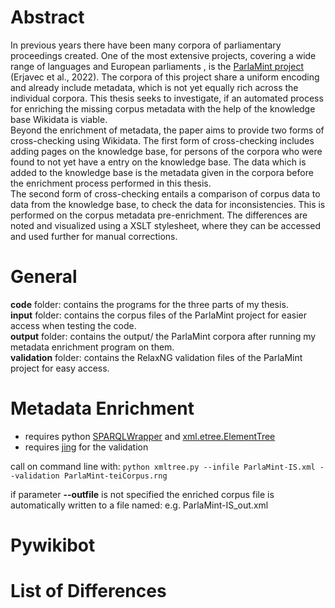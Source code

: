 # Abstract

In previous years there have been many corpora of parliamentary proceedings created. One of the most extensive projects, covering a wide range of languages and European parliaments , is the [ParlaMint project](https://github.com/clarin-eric/ParlaMint)  (Erjavec et al., 2022). The corpora of this project share a uniform encoding and already include metadata, which is not yet equally rich across the individual corpora.
This thesis seeks to investigate, if an automated process for enriching the missing corpus metadata with the help of the knowledge base Wikidata is viable. <br/>
Beyond the enrichment of metadata, the paper aims to provide two forms of cross-checking using Wikidata. 
The first form of cross-checking includes adding pages on the knowledge base, for persons of the corpora who were found to not yet have a entry on the knowledge base. The data which is added to the knowledge base is the metadata given in the corpora before the enrichment process performed in this thesis. <br/>
The second form of cross-checking entails a comparison of corpus data to data from the knowledge base, to check the data for inconsistencies. This is performed on the corpus metadata pre-enrichment. The differences are noted and visualized using a XSLT stylesheet, where they can be accessed and used further for manual corrections.

# General
**code** folder: contains the programs for the three parts of my thesis.  <br />
**input** folder: contains the corpus files of the ParlaMint project for easier access when testing the code.  <br />
**output** folder: contains the output/ the ParlaMint corpora after running my metadata enrichment program on them.  <br />
**validation** folder: contains the RelaxNG validation files of the ParlaMint project for easy access.

# Metadata Enrichment
- requires python [SPARQLWrapper](https://github.com/RDFLib/sparqlwrapper) and [xml.etree.ElementTree](https://docs.python.org/3/library/xml.etree.elementtree.html) <br/>
- requires [jing](https://relaxng.org/jclark/jing.html) for the validation <br/>

call on command line with:
`python xmltree.py --infile ParlaMint-IS.xml --validation ParlaMint-teiCorpus.rng`

if parameter **--outfile** is not specified the enriched corpus file is automatically written to a file named: e.g. ParlaMint-IS_out.xml

# Pywikibot


# List of Differences
